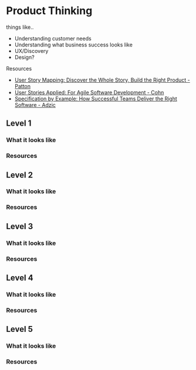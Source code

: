 # Product Thinking

things like..
- Understanding customer needs
- Understanding what business success looks like
- UX/Discovery
- Design?

Resources
- [User Story Mapping: Discover the Whole Story, Build the Right Product - Patton](https://www.amazon.com/User-Story-Mapping-Discover-Product/dp/1491904909)
- [User Stories Applied: For Agile Software Development - Cohn](https://www.amazon.com/User-Stories-Applied-Software-Development/dp/0321205685)
- [Specification by Example: How Successful Teams Deliver the Right Software - Adzic](https://www.amazon.com/Specification-Example-Successful-Deliver-Software/dp/1617290084)

## Level 1

### What it looks like

### Resources

## Level 2

### What it looks like

### Resources

## Level 3

### What it looks like

### Resources

## Level 4

### What it looks like

### Resources

## Level 5

### What it looks like

### Resources
